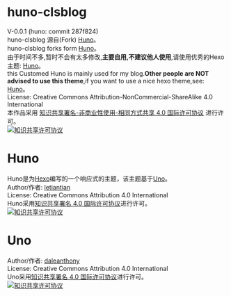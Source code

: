 # huno-clsblog

V-0.0.1 (huno: commit 287f824)  
huno-clsblog 源自(Fork) [Huno](https://github.com/daleanthony/uno/)。  
huno-clsblog forks form [Huno](https://github.com/daleanthony/uno/)。  
由于时间不多,暂时不会有太多修改,<b>主要自用,不建议他人使用</b>,请使用优秀的Hexo主题: [Huno](https://github.com/letiantian/huno/)。   
this Customed Huno is mainly used for my blog.<b>Other people are NOT advised to use this theme</b>,if you want to use a nice hexo theme,see: [Huno](https://github.com/letiantian/huno/)。   
License: Creative Commons Attribution-NonCommercial-ShareAlike 4.0 International  
本作品采用 <a rel="license" href="http://creativecommons.org/licenses/by-nc-sa/4.0/">知识共享署名-非商业性使用-相同方式共享 4.0 国际许可协议</a> 进行许可。  
<a rel="license" href="https://creativecommons.org/licenses/by-nc-sa/4.0"><img alt="知识共享许可协议" style="border-width:0" src="https://i.creativecommons.org/l/by-nc-sa/4.0/88x31.png" /></a>

# Huno
Huno是为[Hexo](http://hexo.io/)编写的一个响应式的主题，该主题基于[Uno](https://github.com/daleanthony/uno/)。  
Author/作者: [letiantian](https://github.com/letiantian/)  
License: Creative Commons Attribution 4.0 International  
Huno采用<a rel="license" href="http://creativecommons.org/licenses/by/4.0/">知识共享署名 4.0 国际许可协议</a>进行许可。  
<a rel="license" href="http://creativecommons.org/licenses/by/4.0/"><img alt="知识共享许可协议" style="border-width:0" src="https://i.creativecommons.org/l/by/4.0/88x31.png" /></a>

# Uno
Author/作者: [daleanthony](https://github.com/daleanthony/)  
License: Creative Commons Attribution 4.0 International  
Uno采用<a rel="license" href="http://creativecommons.org/licenses/by/4.0/">知识共享署名 4.0 国际许可协议</a>进行许可。  
<a rel="license" href="http://creativecommons.org/licenses/by/4.0/"><img alt="知识共享许可协议" style="border-width:0" src="https://i.creativecommons.org/l/by/4.0/88x31.png" /></a>
